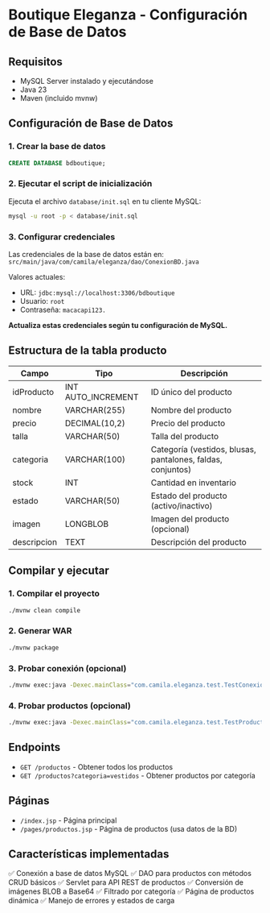 # Boutique Eleganza - Configuración de Base de Datos

## Requisitos
- MySQL Server instalado y ejecutándose
- Java 23
- Maven (incluido mvnw)

## Configuración de Base de Datos

### 1. Crear la base de datos
```sql
CREATE DATABASE bdboutique;
```

### 2. Ejecutar el script de inicialización
Ejecuta el archivo `database/init.sql` en tu cliente MySQL:
```bash
mysql -u root -p < database/init.sql
```

### 3. Configurar credenciales
Las credenciales de la base de datos están en:
`src/main/java/com/camila/eleganza/dao/ConexionBD.java`

Valores actuales:
- URL: `jdbc:mysql://localhost:3306/bdboutique`
- Usuario: `root`
- Contraseña: `macacapi123.`

**Actualiza estas credenciales según tu configuración de MySQL.**

## Estructura de la tabla producto

| Campo | Tipo | Descripción |
|-------|------|-------------|
| idProducto | INT AUTO_INCREMENT | ID único del producto |
| nombre | VARCHAR(255) | Nombre del producto |
| precio | DECIMAL(10,2) | Precio del producto |
| talla | VARCHAR(50) | Talla del producto |
| categoria | VARCHAR(100) | Categoría (vestidos, blusas, pantalones, faldas, conjuntos) |
| stock | INT | Cantidad en inventario |
| estado | VARCHAR(50) | Estado del producto (activo/inactivo) |
| imagen | LONGBLOB | Imagen del producto (opcional) |
| descripcion | TEXT | Descripción del producto |

## Compilar y ejecutar

### 1. Compilar el proyecto
```bash
./mvnw clean compile
```

### 2. Generar WAR
```bash
./mvnw package
```

### 3. Probar conexión (opcional)
```bash
./mvnw exec:java -Dexec.mainClass="com.camila.eleganza.test.TestConexion"
```

### 4. Probar productos (opcional)
```bash
./mvnw exec:java -Dexec.mainClass="com.camila.eleganza.test.TestProductos"
```

## Endpoints

- `GET /productos` - Obtener todos los productos
- `GET /productos?categoria=vestidos` - Obtener productos por categoría

## Páginas

- `/index.jsp` - Página principal
- `/pages/productos.jsp` - Página de productos (usa datos de la BD)

## Características implementadas

✅ Conexión a base de datos MySQL
✅ DAO para productos con métodos CRUD básicos
✅ Servlet para API REST de productos
✅ Conversión de imágenes BLOB a Base64
✅ Filtrado por categoría
✅ Página de productos dinámica
✅ Manejo de errores y estados de carga

